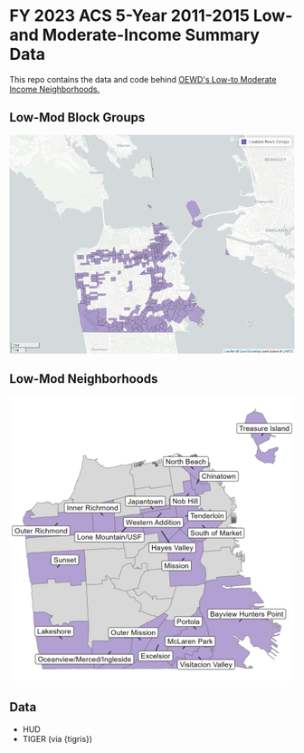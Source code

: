 # FY 2023 ACS 5-Year 2011-2015 Low- and Moderate-Income Summary Data

This repo contains the data and code behind [OEWD's Low-to Moderate Income Neighborhoods.](https://sfgov.maps.arcgis.com/apps/webappviewer/index.html?id=02dfc61fc8a44e5c878cef9a5a2b3c86)

## Low-Mod Block Groups

![](lowmod_blkgrps_sf.png)

## Low-Mod Neighborhoods

![](low-mod-neighborhoods.png)

## Data

* HUD
* TIGER (via {tigris})
